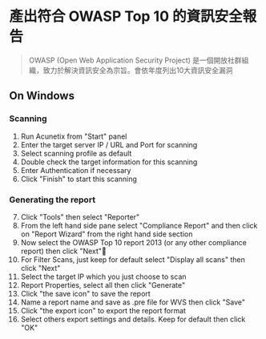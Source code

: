 # 產出符合 OWASP Top 10 的資訊安全報告

> OWASP (Open Web Application Security Project) 是一個開放社群組織，致力於解決資訊安全為宗旨。會依年度列出10大資訊安全漏洞

## On Windows


### Scanning

1. Run Acunetix from "Start" panel
2. Enter the target server IP / URL and Port for scanning
3. Select scanning profile as default
4. Double check the target information for this scanning
5. Enter Authentication if necessary
6. Click "Finish" to start this scanning

### Generating the report

7. Click "Tools" then select "Reporter"
8. From the left hand side pane select "Compliance Report" and then click on "Report Wizard" from the right hand side section
9. Now select the OWASP Top 10 report 2013 (or any other compliance report) then click "Next"
10. For Filter Scans, just keep for default select "Display all scans" then click "Next"
11. Select the target IP which you just choose to scan
12. Report Properties, select all then click "Generate"
13. Click "the save icon" to save the report
14. Name a report name and save as .pre file for WVS then click "Save"
15. Click "the export icon" to export the report format
16. Select others export settings and details. Keep for default then click "OK"